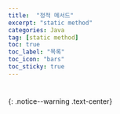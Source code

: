 ```yaml
---
title:  "정적 메서드"
excerpt: "static method"
categories: Java
tag: [static method]
toc: true
toc_label: "목록"
toc_icon: "bars"
toc_sticky: true
---
```


# 
{: .notice--warning .text-center}
